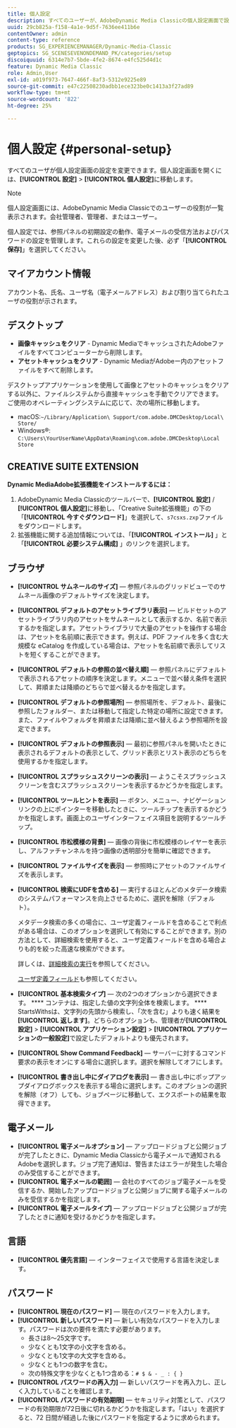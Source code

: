```yaml
---
title: 個人設定
description: すべてのユーザーが、AdobeDynamic Media Classicの個人設定画面で設定を変更できます。
uuid: 29cb825a-f158-4a1e-9d5f-7636ee411b6e
contentOwner: admin
content-type: reference
products: SG_EXPERIENCEMANAGER/Dynamic-Media-Classic
geptopics: SG_SCENESEVENONDEMAND_PK/categories/setup
discoiquuid: 6314e7b7-5bde-4fe2-8674-e4fc525d4d1c
feature: Dynamic Media Classic
role: Admin,User
exl-id: a019f973-7647-466f-8af3-5312e9225e89
source-git-commit: e47c22508230adbb1ece323be0c1413a3f27ad89
workflow-type: tm+mt
source-wordcount: '822'
ht-degree: 25%

---
```


# 個人設定 {#personal-setup}

すべてのユーザが個人設定画面の設定を変更できます。個人設定画面を開くには、**[!UICONTROL 設定]** > **[!UICONTROL 個人設定]**&#x200B;に移動します。

>[!NOTE]
>
>個人設定画面には、AdobeDynamic Media Classicでのユーザーの役割が一覧表示されます。会社管理者、管理者、またはユーザー。

個人設定では、参照パネルの初期設定の動作、電子メールの受信方法およびパスワードの設定を管理します。これらの設定を変更した後、必ず「**[!UICONTROL 保存]**」を選択してください。

## マイアカウント情報

アカウント名、氏名、ユーザ名（電子メールアドレス）および割り当てられたユーザの役割が示されます。

## デスクトップ

* **画像キャッシュをクリア**  - Dynamic MediaでキャッシュされたAdobeファイルをすべてコンピューターから削除します。
* **アセットキャッシュをクリア**  - Dynamic MediaがAdobeー内のアセットファイルをすべて削除します。

デスクトップアプリケーションを使用して画像とアセットのキャッシュをクリアする以外に、ファイルシステムから直接キャッシュを手動でクリアできます。 ご使用のオペレーティングシステムに応じて、次の場所に移動します。

* macOS:`~/Library/Application\ Support/com.adobe.DMCDesktop/Local\ Store/`
* Windows®: `C:\Users\YourUserName\AppData\Roaming\com.adobe.DMCDesktop\Local Store`

## CREATIVE SUITE EXTENSION

**Dynamic MediaAdobe拡張機能をインストールするには：**

1. AdobeDynamic Media Classicのツールバーで、**[!UICONTROL 設定]** / **[!UICONTROL 個人設定]**&#x200B;に移動し、「Creative Suite拡張機能」の下の「**[!UICONTROL 今すぐダウンロード]**」を選択して、`s7csxs.zxp`ファイルをダウンロードします。
1. 拡張機能に関する追加情報については、「**[!UICONTROL インストール]** 」と「**[!UICONTROL 必要システム構成]** 」のリンクを選択します。

<!--    A readme file is included at the root of the unzipped file to provide you with additional information about the extension.

1. Depending on your installed operating system, do one of the following: -->

<!-- #### Windows

|If you are running|Do this|
|--- |--- |
|Adobe Illustrator 18 in Adobe Creative Cloud 2014|<ul><li>From the root of the unzipped folder, select CC-2014.</li><li>Depending on the bit version of Adobe Illustrator that you are using, select win32 or win64.</li><li>Select libraries > flame, and then copy `aflame.dll` to Adobe Illustrator's executable folder. For example, `C:\Program Files\Adobe\Adobe Illustrator CC 2014\Support Files\Contents\Windows`. </li></ul><br/>**Note**: This example path is for the 64-bit location; the 32-bit location may fall under Program Files (x86) instead. <br/><ul><li>Return to the same libraries folder, select flamingo, and then copy `aflamingo.dll` to the same Adobe Illustrator executable folder that you used in the previous step. </li><li>Return to the win32 or win64 folder that you selected in step 2, and then copy `AdobeS7FXGFileFormat.aip` to Adobe Illustrator's plug-ins folder. For example, `C:\Program Files\Adobe\Adobe Illustrator CC 2014\Plug-ins\Illustrator Formats`. </li></ul> <br/>**Note**: This example path is for the 64-bit location; the 32-bit location may fall under Program Files (x86) instead.|
|Adobe Illustrator 17 in Adobe Creative Cloud|<ul><li>From the root of the unzipped folder, select CC. </li><li>Depending on the bit version of Adobe Illustrator that you are using, select win32 or win64.</li><li> Copy `AdobeS7FXGFileFormat.aip` to Adobe Illustrator's plug-ins folder. For example, `C:\Program Files\Adobe\Adobe Illustrator CC (64 Bit)\Plug-ins\Illustrator Formats`.</li></ul><br/>**Note**: This example path is for the 64-bit location; the 32-bit location may fall under Program Files (x86) instead.|
|Adobe Illustrator 16 in Adobe Creative Suite 6|<ul><li>From the root of the unzipped folder, select 6.0. </li><li>Depending on the bit version of Adobe Illustrator that you are using, select win32 or win64. </li><li>Copy AdobeS7FXGFileFormat.aip to Adobe Illustrator's plug-ins folder. For example, `C:\Program Files\Adobe\Adobe Illustrator CS6 (64 Bit)\Plug-ins\Illustrator Formats`.</li></ul><br/>**Note**: This example path is for the 64-bit location; the 32-bit location may fall under Program Files (x86) instead.|

#### Mac

|If you are running|Do this|
|--- |--- |
|Adobe Illustrator 18 in Adobe Creative Cloud 2014|<ul><li>From the root of the unzipped folder, select CC-2014 > mac64.</li><li>Select libraries > flame, and then copy the `aflame.framework` folder to Adobe Illustrator package contents folder. For example, `/Applications/Adobe Illustrator CC 2014/ Illustrator.app/Contents/Frameworks/`. (To open Adobe Illustrator’s package contents folder, right-select on the Adobe illustrator CC 2014 icon and select Show Package Contents from context menu).</li><li>Return to the same libraries folder, select `flamingo`, and then copy the `aflamingo.framework` folder to the same Adobe Illustrator package contents folder that you used in the previous step.</li><li>Return to the mac64 folder that you selected in step 1, and then copy the `AdobeS7FXGFileFormat.aip` folder to Adobe Illustrator’s plug-in folder. For example, `/Applications/Adobe Illustrator CC 2014/Plug-ins/Illustrator Formats/`.</li></ul><br/>|
|Adobe Illustrator 17 in Adobe Creative Cloud|<ul><li>From the root of the unzipped folder, select CC > mac64</li><li>Copy the `AdobeS7FXGFileFormat.aip` folder to Adobe Illustrator’s plug-in folder. For example, `/Applications/Adobe Illustrator CC/Plug-ins/Illustrator Formats/`.</li></ul><br/>|
|Adobe Illustrator 16 in Adobe Creative Suite 6|<ul><li>From the root of the unzipped folder, select 6.0 > mac64</li><li>Copy the `AdobeS7FXGFileFormat.aip` folder to Adobe Illustrator’s plug-in folder. For example, `/Applications/Adobe Illustrator CS6/Plug-ins/Illustrator Formats/`.</li></ul>|

The plug-in is now available for you to use in Adobe Illustrator. -->

## ブラウザ

* **[!UICONTROL サムネールのサイズ]**  — 参照パネルのグリッドビューでのサムネール画像のデフォルトサイズを決定します。
* **[!UICONTROL デフォルトのアセットライブラリ表示]**  — ビルドセットのアセットライブラリ内のアセットをサムネールとして表示するか、名前で表示するかを指定します。アセットライブラリで大量のアセットを操作する場合は、アセットを名前順に表示できます。例えば、PDF ファイルを多く含む大規模な eCatalog を作成している場合は、アセットを名前順で表示してリストを短くすることができます。
* **[!UICONTROL デフォルトの参照の並べ替え順]**  — 参照パネルにデフォルトで表示されるアセットの順序を決定します。メニューで並べ替え条件を選択して、昇順または降順のどちらで並べ替えるかを指定します。
* **[!UICONTROL デフォルトの参照場所]**  — 参照場所を、デフォルト、最後に参照したフォルダー、または移動して指定した特定の場所に設定できます。また、ファイルやフォルダを昇順または降順に並べ替えるよう参照場所を設定できます。
* **[!UICONTROL デフォルトの参照表示]**  — 最初に参照パネルを開いたときに表示されるデフォルトの表示として、グリッド表示とリスト表示のどちらを使用するかを指定します。
* **[!UICONTROL スプラッシュスクリーンの表示]**  — ようこそスプラッシュスクリーンを含むスプラッシュスクリーンを表示するかどうかを指定します。
* **[!UICONTROL ツールヒントを表示]**  — ボタン、メニュー、ナビゲーションリンクの上にポインターを移動したときに、ツールチップを表示するかどうかを指定します。画面上のユーザインターフェイス項目を説明するツールチップ。
* **[!UICONTROL 市松模様の背景]**  — 画像の背後に市松模様のレイヤーを表示し、アルファチャンネルを持つ画像の透明部分を簡単に確認できます。
* **[!UICONTROL ファイルサイズを表示]**  — 参照時にアセットのファイルサイズを表示します。
* **[!UICONTROL 検索にUDFを含める]**  — 実行するほとんどのメタデータ検索のシステムパフォーマンスを向上させるために、選択を解除（デフォルト）。

   メタデータ検索の多くの場合に、ユーザ定義フィールドを含めることで利点がある場合は、このオプションを選択して有効にすることができます。別の方法として、詳細検索を使用すると、ユーザ定義フィールドを含める場合よりも的を絞った高速な検索ができます。

   詳しくは、[詳細検索の実行](searching-assets.md#conducting_an_advanced_search)を参照してください。

   [ユーザ定義フィールド](application-setup.md#user_defined_fields)も参照してください。

* **[!UICONTROL 基本検索タイプ]**  — 次の2つのオプションから選択できます。 **** コンテナは、指定した値の文字列全体を検索します。 **** StartsWithsは、文字列の先頭から検索し、「次を含む」よりも速く結果を **[!UICONTROL 返します]**。どちらのオプションも、管理者が&#x200B;**[!UICONTROL 設定]** > **[!UICONTROL アプリケーション設定]** > **[!UICONTROL アプリケーションの一般設定]**&#x200B;で設定したデフォルトよりも優先されます。
* **[!UICONTROL Show Command Feedback]**  — サーバーに対するコマンド要求の表示をオンにする場合に選択します。選択を解除してオフにします。
* **[!UICONTROL 書き出し中にダイアログを表示]**  — 書き出し中にポップアップダイアログボックスを表示する場合に選択します。このオプションの選択を解除（オフ）しても、ジョブページに移動して、エクスポートの結果を取得できます。

## 電子メール

* **[!UICONTROL 電子メールオプション]**  — アップロードジョブと公開ジョブが完了したときに、Dynamic Media Classicから電子メールで通知されるAdobeを選択します。ジョブ完了通知は、警告またはエラーが発生した場合のみ受信することができます。
* **[!UICONTROL 電子メールの範囲]**  — 会社のすべてのジョブ電子メールを受信するか、開始したアップロードジョブと公開ジョブに関する電子メールのみを受信するかを指定します。
* **[!UICONTROL 電子メールタイプ]**  — アップロードジョブと公開ジョブが完了したときに通知を受けるかどうかを指定します。

## 言語

* **[!UICONTROL 優先言語]**  — インターフェイスで使用する言語を決定します。

## パスワード

* **[!UICONTROL 現在のパスワード]**  — 現在のパスワードを入力します。
* **[!UICONTROL 新しいパスワード]**  — 新しい有効なパスワードを入力します。パスワードは次の要件を満たす必要があります。
   * 長さは8～25文字です。
   * 少なくとも1文字の小文字を含める。
   * 少なくとも1文字の大文字を含める。
   * 少なくとも1つの数字を含む。
   * 次の特殊文字を少なくとも1つ含める：`# $ & - _ : { }`
* **[!UICONTROL パスワードの再入力]**  — 新しいパスワードを再入力し、正しく入力していることを確認します。
* **[!UICONTROL パスワードの有効期限]**  — セキュリティ対策として、パスワードの有効期限が72日後に切れるかどうかを指定します。「はい」を選択すると、72 日間が経過した後にパスワードを指定するように求められます。
